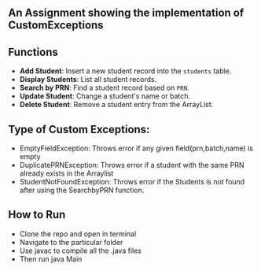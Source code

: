 ## An Assignment showing the implementation of CustomExceptions

## Functions

- **Add Student**: Insert a new student record into the `students` table.
- **Display Students**: List all student records.
- **Search by PRN**: Find a student record based on `PRN`.
- **Update Student**: Change a student's name or batch.
- **Delete Student**: Remove a student entry from the ArrayList.

##  Type of Custom Exceptions:
- EmptyFieldException: Throws error if any given field(prn,batch,name) is empty
- DuplicatePRNException: Throws error if a student with the same PRN already exists in the Arraylist
- StudentNotFoundException: Throws error if the Students is not found after using the SearchbyPRN function.

## How to Run
- Clone the repo and open in terminal
- Navigate to the particular folder
- Use javac to compile all the .java files
- Then run java Main
 
